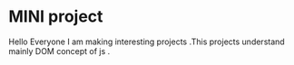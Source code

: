 # MINI project
 Hello Everyone I am making  interesting projects .This projects understand mainly DOM concept of js .
